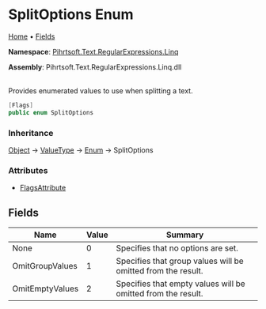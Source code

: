 # SplitOptions Enum

[Home](../../../../../README.md) &#x2022; [Fields](#fields)

**Namespace**: [Pihrtsoft.Text.RegularExpressions.Linq](../README.md)

**Assembly**: Pihrtsoft\.Text\.RegularExpressions\.Linq\.dll

\
Provides enumerated values to use when splitting a text\.

```csharp
[Flags]
public enum SplitOptions
```

### Inheritance

[Object](https://docs.microsoft.com/en-us/dotnet/api/system.object) &#x2192; [ValueType](https://docs.microsoft.com/en-us/dotnet/api/system.valuetype) &#x2192; [Enum](https://docs.microsoft.com/en-us/dotnet/api/system.enum) &#x2192; SplitOptions

### Attributes

* [FlagsAttribute](https://docs.microsoft.com/en-us/dotnet/api/system.flagsattribute)

## Fields

| Name | Value | Summary |
| ---- | ----- | ------- |
| None | 0 | Specifies that no options are set\. |
| OmitGroupValues | 1 | Specifies that group values will be omitted from the result\. |
| OmitEmptyValues | 2 | Specifies that empty values will be omitted from the result\. |

